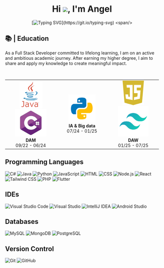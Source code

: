 <h1 align="center"> Hi <img src="https://emojis.slackmojis.com/emojis/images/1577305505/7373/hand_wave.gif?1577305505" width="50" />, I'm Angel</h1>
<span align="center">

[![Typing SVG](https://readme-typing-svg.herokuapp.com?font=Fira+Code&pause=1000&color=39D353&center=true&random=false&width=435&lines=welcome+to+my+Github;Full+Stack+Developer;)](https://git.io/typing-svg)
<span/>

<h2 align="left">📚 | Education</h2>
<p align="left">As a Full Stack Developer committed to lifelong learning, I am on an active and ambitious academic journey. After earning my higher degree, I aim to share and apply my knowledge to create meaningful impact.</p><br>

<div align="center">
  <table style="margin-left: auto; margin-right: auto;">
    <tr>
      <td align="center" width=350px>
        <img src="imagenes/logoJava.png" height="90"  alt="logoJava.png"/>
        <img src="imagenes/logoCSharp.png" height="90" alt="logoCSharp.png"/><br>
        <strong>DAM</strong><br>09/22 - 06/24<br>
      </td>
      <td align="center" width=350px>
        <img src="imagenes/logoPython.png" height="90" alt="logoPython.png"/><br>
        <strong>IA & Big data</strong><br>07/24 - 01/25<br>
      </td>
      <td align="center" width=350px>
        <img src="imagenes/logoJavascript.png" height="80" alt="logoJavascript.png"/>
        <img src="imagenes/logoTailwind.png" height="100" alt="logoTailwind.png"/><br>
        <strong>DAW</strong><br>01/25 - 07/25<br>
      </td>
    </tr>
  </table>
</div>

<div align="left">
  
## Programming Languages
![C#](https://img.shields.io/badge/C%23-%23512BD4?style=for-the-badge&logo=csharp&logoColor=%23512BD4&labelColor=black)
![Java](https://img.shields.io/badge/Java-%23ED8B00?style=for-the-badge&logo=java&logoColor=%23ED8B00&labelColor=black)
![Python](https://img.shields.io/badge/Python-%233776AB?style=for-the-badge&logo=python&logoColor=%233776AB&labelColor=black)
![JavaScript](https://img.shields.io/badge/JavaScript-%23F7DF1E?style=for-the-badge&logo=javascript&logoColor=%23F7DF1E&labelColor=black)
![HTML](https://img.shields.io/badge/HTML5-%23E34F26?style=for-the-badge&logo=html5&logoColor=%23E34F26&labelColor=black)
![CSS](https://img.shields.io/badge/CSS3-%231572B6?style=for-the-badge&logo=css3&logoColor=%231572B6&labelColor=black)
![Node.js](https://img.shields.io/badge/Node.js-%23339933?style=for-the-badge&logo=node.js&logoColor=%23339933&labelColor=black)
![React](https://img.shields.io/badge/React-%2361DAFB?style=for-the-badge&logo=react&logoColor=%2361DAFB&labelColor=black)
![Tailwind CSS](https://img.shields.io/badge/Tailwind_CSS-%2338B2AC?style=for-the-badge&logo=tailwind-css&logoColor=%2338B2AC&labelColor=black)
![PHP](https://img.shields.io/badge/PHP-%23777BB4?style=for-the-badge&logo=php&logoColor=%23777BB4&labelColor=black)
![Flutter](https://img.shields.io/badge/Flutter-%2302569B?style=for-the-badge&logo=flutter&logoColor=%2302569B&labelColor=black)


## IDEs
![Visual Studio Code](https://img.shields.io/badge/Visual%20Studio%20Code-0078D4?style=for-the-badge&logo=visual%20studio%20code&logoColor=white)
![Visual Studio](https://img.shields.io/badge/Visual%20Studio-5C2D91?style=for-the-badge&logo=visual%20studio&logoColor=white)
![IntelliJ IDEA](https://img.shields.io/badge/IntelliJ_IDEA-%230000FF?style=for-the-badge&logo=intellij-idea&logoColor=%230000FF&labelColor=black)
![Android Studio](https://img.shields.io/badge/Android_Studio-%233DDC84?style=for-the-badge&logo=android-studio&logoColor=%233DDC84&labelColor=black)


## Databases

![MySQL](https://img.shields.io/badge/MySQL-%234479A1?style=for-the-badge&logo=mysql&logoColor=%234479A1&labelColor=black)
![MongoDB](https://img.shields.io/badge/MongoDB-%2347A248?style=for-the-badge&logo=mongodb&logoColor=%2347A248&labelColor=black)
![PostgreSQL](https://img.shields.io/badge/PostgreSQL-%23336791?style=for-the-badge&logo=postgresql&logoColor=%23336791&labelColor=black)

## Version Control

![Git](https://img.shields.io/badge/Git-%23F05033?style=for-the-badge&logo=git&logoColor=%23F05033&labelColor=black)
![GitHub](https://img.shields.io/badge/GitHub-%23181717?style=for-the-badge&logo=github&logoColor=%23FFFFFF&labelColor=black)

</div>
<!--
**yong12es/yong12es** is a ✨ _special_ ✨ repository because its `README.md` (this file) appears on your GitHub profile.

Here are some ideas to get you started:

- 🔭 I’m currently working on ...
- 🌱 I’m currently learning ...
- 👯 I’m looking to collaborate on ...
- 🤔 I’m looking for help with ...
- 💬 Ask me about ...
- 📫 How to reach me: ...
- 😄 Pronouns: ...
- ⚡ Fun fact: ...
-->
